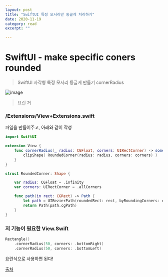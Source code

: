 ```yaml
---
layout: post
title: "SwiftUI 특정 모서리만 둥글게 처리하기" 
date: 2020-11-19
category: read 
excerpt: ""

---
```


# SwiftUI - make specific coners rounded

> SwiftUI 사각형 특정 모서리 둥글게 만들기 cornerRadius

![image](https://user-images.githubusercontent.com/28949235/99621733-f548fa80-2a6b-11eb-9d5a-bdb8864792bd.png)

> 요런 거

### /Extensions/View+Extensions.swift

파일을 만들어주고, 아래와 같이 작성

```swift
import SwiftUI

extension View {
    func cornerRadius(_ radius: CGFloat, corners: UIRectCorner) -> some View {
        clipShape( RoundedCorner(radius: radius, corners: corners) )
    }
}

struct RoundedCorner: Shape {

    var radius: CGFloat = .infinity
    var corners: UIRectCorner = .allCorners

    func path(in rect: CGRect) -> Path {
        let path = UIBezierPath(roundedRect: rect, byRoundingCorners: corners, cornerRadii: CGSize(width: radius, height: radius))
        return Path(path.cgPath)
    }
}
```



### 저 기능이 필요한 View.Swift

```swift
Rectangle()
	.cornerRadius(50, corners: .bottomRight)
	.cornerRadius(50, corners: .bottomLeft)
```

요런식으로 사용하면 된다!



[출처](https://stackoverflow.com/questions/56760335/round-specific-corners-swiftui)